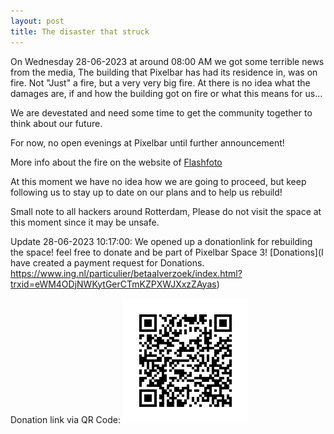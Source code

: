 ```yaml
---
layout: post
title: The disaster that struck
---
```


On Wednesday 28-06-2023 at around 08:00 AM we got some terrible news from the media, The building that Pixelbar has had its residence in, was on fire. Not "Just" a fire, but a very very big fire. At there is no idea what the damages are, if and how the building got on fire or what this means for us... 

We are devestated and need some time to get the community together to think about our future.

For now, no open evenings at Pixelbar until further announcement!

More info about the fire on the website of [Flashfoto](https://www.flashphoto.nl/nieuws/13281/zeer-grote-uitslaande-brand-in-loods-keileweg-rotterdam.html)

At this moment we have no idea how we are going to proceed, but keep following us to stay up to date on our plans and to help us rebuild!

Small note to all hackers around Rotterdam, Please do not visit the space at this moment since it may be unsafe.

Update 28-06-2023 10:17:00: We opened up a donationlink for rebuilding the space! feel free to donate and be part of Pixelbar Space 3! [Donations](I have created a payment request for Donations. https://www.ing.nl/particulier/betaalverzoek/index.html?trxid=eWM4ODjNWKytGerCTmKZPXWJXxzZAyas)

Donation link via QR Code: ![](public/images/shared/28062023-Pixelbar-Disaster-Donations.png)
